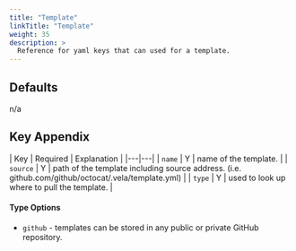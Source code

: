 ```yaml
---
title: "Template"
linkTitle: "Template"
weight: 35
description: >
  Reference for yaml keys that can used for a template.
---
```


## Defaults

n/a

## Key Appendix

| Key | Required | Explanation |
|---|---|
| `name` | Y | name of the template. |
| `source` | Y | path of the template including source address. (i.e. github.com/github/octocat/.vela/template.yml) |
| `type` | Y | used to look up where to pull the template. |

#### Type Options

* `github` - templates can be stored in any public or private GitHub repository.
